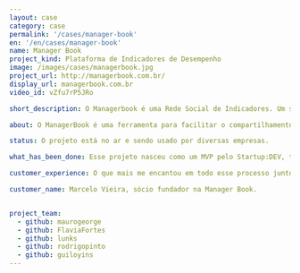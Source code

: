 ```yaml
---
layout: case
category: case
permalink: '/cases/manager-book'
en: '/en/cases/manager-book'
name: Manager Book
project_kind: Plataforma de Indicadores de Desempenho
image: /images/cases/managerbook.jpg
project_url: http://managerbook.com.br/
display_url: managerbook.com.br
video_id: vZfu7rP5JRo

short_description: O Managerbook é uma Rede Social de Indicadores. Um sistema na internet (SaaS) orientado para a Gestão por Indicadores-Chave de Desempenho de Redes de Franquias, sua respectiva análise automatizada, compartilhamento social destas informações com os franqueados e consolidação do desempenho da Rede através de Rankings configuráveis.

about: O ManagerBook é uma ferramenta para facilitar o compartilhamento dos indicadores de desempenho e eficiência de empresas. Conecta toda equipe em uma mesma direção e compartilha com ela todo o conhecimento da empresa.

status: O projeto está no ar e sendo usado por diversas empresas.

what_has_been_done: Esse projeto nasceu como um MVP pelo Startup:DEV, teve seu desenvolvimento continuado, e hoje está concluído. É um bom exemplo de alguém que lançou sua ideia com a gente e escolheu manter seu projeto nas mãos dos nossos profissionais.

customer_experience: O que mais me encantou em todo esse processo junto da HE:labs é que eles não só são muito bons tecnicamente, como também contribuem muito com idéias e soluções interessantes para as nossas necessidades. Eu estou muito satisfeito, muito feliz trabalhando junto com a turma da HE:labs.

customer_name: Marcelo Vieira, sócio fundador na Manager Book.


project_team:
  - github: maurogeorge
  - github: FlaviaFortes
  - github: lunks
  - github: rodrigopinto
  - github: guiloyins
---
```








